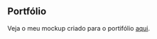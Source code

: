 ## Portfólio
Veja o meu mockup criado para o portifólio [aqui](https://www.figma.com/file/IF4ME0ML2dJR35wOq47us9/portifolio-mockup?type=design&node-id=74%3A2&mode=design&t=qEx11ZpQle1NVQvl-1).
